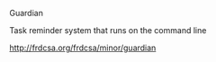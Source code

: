 Guardian

Task reminder system that runs on the command line

http://frdcsa.org/frdcsa/minor/guardian